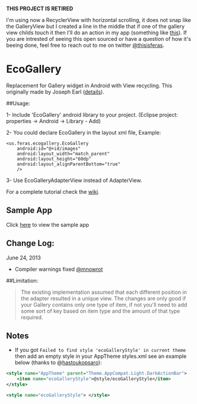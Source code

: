 
**THIS PROJECT IS RETIRED** 

I'm using now a RecyclerView with horizontal scrolling, it does not snap like the GalleryView but I created a line in the middle that if one of the gallery view childs touch it then I'll do an action in my app (something like [this](http://applenapps.com/wp-content/uploads/2013/10/imovie_2_iphone1.jpg)). If you are intrested of seeing this open sourced or have a question of how it's beeing done, feel free to reach out to me on twitter [@thisisferas](https://twitter.com/thisisferas).


EcoGallery
==========

Replacement for Gallery widget in Android with View recycling. This originally made by Joseph Earl ([details](http://stackoverflow.com/a/5882944)). 

##Usage: 

1- Include 'EcoGallery' android library to your project. (Eclipse project: properties -> Android -> Library - Add)

2-  You could declare EcoGallery in the layout xml file, Example:  

    <us.feras.ecogallery.EcoGallery
        android:id="@+id/images"
        android:layout_width="match_parent"
        android:layout_height="60dp" 
        android:layout_alignParentBottom="true" 
        /> 
        
3- Use EcoGalleryAdapterView instead of AdapterView. 

For a complete tutorial check the [wiki](https://github.com/falnatsheh/EcoGallery/wiki/EcoGallery-Sample-Code). 

## Sample App
Click [here](https://github.com/falnatsheh/EcoGallery/tree/master/EcoGallerySample) to view the sample app

## Change Log: 
June 24, 2013 
- Compiler warnings fixed [@mnowrot](https://github.com/mnowrot)

##Limitation: 

>The existing implementation assumed that each different position in the adapter resulted in a unique view. The changes are only good if your Gallery contains only one type of item, if not you'll need to add some sort of key based on item type and the amount of that type required.

## Notes

- If you got `Failed to find style 'ecoGalleryStyle' in current theme` then add an empty style in your AppTheme styles.xml see an example below (thanks to @[hastoukopsaro](https://github.com/hastoukopsaro)): 

```xml
<style name="AppTheme" parent="Theme.AppCompat.Light.DarkActionBar">
    <item name="ecoGalleryStyle">@style/ecoGalleryStyle</item>
</style>

<style name="ecoGalleryStyle"> </style>
```

